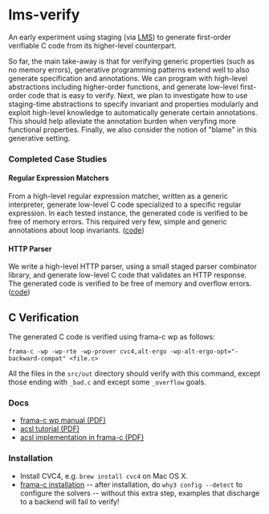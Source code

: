 # lms-verify

An early experiment using staging (via [LMS](http://github.com/TiarkRompf/virtualization-lms-core)) to generate first-order verifiable C code from its higher-level counterpart.

So far, the main take-away is that for verifying generic properties (such as no memory errors), generative programming patterns extend well to also generate specification and annotations. We can program with high-level abstractions including higher-order functions, and generate low-level first-order code that is easy to verify. Next, we plan to investigate how to use staging-time abstractions to specify invariant and properties modularly and exploit high-level knowledge to automatically generate certain annotations. This should help alleviate the annotation burden when veryfing more functional properties. Finally, we also consider the notion of "blame" in this generative setting.

### Completed Case Studies

#### Regular Expression Matchers

From a high-level regular expression matcher, written as a generic interpreter, generate low-level C code specialized to a specific regular expression. In each tested instance, the generated code is verified to be free of memory errors. This required very few, simple and generic annotations about loop invariants. ([code](src/test/scala/lms/verify/RegexTests.scala))

#### HTTP Parser

We write a high-level HTTP parser, using a small staged parser combinator library, and generate low-level C code that validates an HTTP response. The generated code is verified to be free of memory and overflow errors. ([code](src/test/scala/lms/verify/ParserTests.scala))

## C Verification

The generated C code is verified using frama-c wp as follows:

```frama-c -wp -wp-rte -wp-prover cvc4,alt-ergo -wp-alt-ergo-opt="-backward-compat" <file.c>```

All the files in the `src/out` directory should verify with this command, except those ending with `_bad.c` and except some `_overflow` goals.

### Docs
* [frama-c wp manual (PDF)](http://frama-c.com/download/frama-c-wp-manual.pdf)
* [acsl tutorial (PDF)](http://frama-c.com/download/acsl-tutorial.pdf)
* [acsl implementation in frama-c (PDF)](http://frama-c.com/download/acsl-implementation-Magnesium-20151002.pdf)

### Installation
* Install CVC4, e.g. `brew install cvc4` on Mac OS X.
* [frama-c installation](http://frama-c.com/install-sodium-20150201.html) -- after installation, do `why3 config --detect` to configure the solvers -- without this extra step, examples that discharge to a backend will fail to verify!
